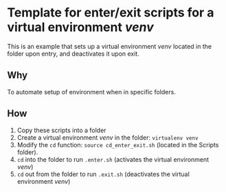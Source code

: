 # Template for enter/exit scripts for a virtual environment *venv*
This is an example that sets up a virtual environment *venv* located in the folder upon entry, and deactivates it upon exit.

## Why
To automate setup of environment when in specific folders.

## How
1. Copy these scripts into a folder
2. Create a virtual environment *venv* in the folder: `virtualenv venv`
3. Modify the `cd` function: `source cd_enter_exit.sh` (located in the Scripts folder).
4. `cd` into the folder to run `.enter.sh` (activates the virtual environment *venv*)
5. `cd` out from the folder to run `.exit.sh` (deactivates the virtual environment *venv*)
